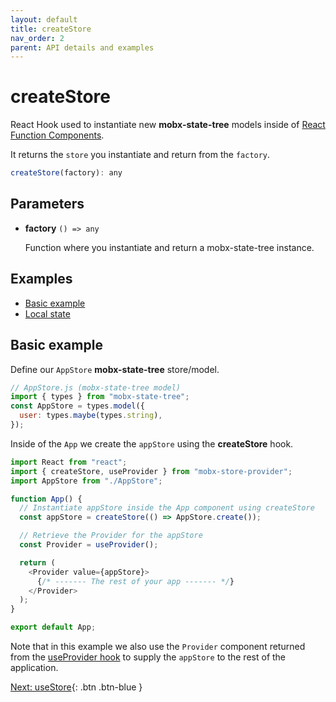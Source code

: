 ```yaml
---
layout: default
title: createStore
nav_order: 2
parent: API details and examples
---
```


# createStore

React Hook used to instantiate new **mobx-state-tree** models inside of [React Function Components](https://www.robinwieruch.de/react-function-component).

It returns the `store` you instantiate and return from the `factory`.

```javascript
createStore(factory): any
```

## Parameters

- **factory** `() => any`

  Function where you instantiate and return a mobx-state-tree instance.

## Examples

- [Basic example](#basic-example)
- [Local state](#local-state)

## Basic example

Define our `AppStore` **mobx-state-tree** store/model.

```javascript
// AppStore.js (mobx-state-tree model)
import { types } from "mobx-state-tree";
const AppStore = types.model({
  user: types.maybe(types.string),
});
```

Inside of the `App` we create the `appStore` using the **createStore** hook.

```javascript
import React from "react";
import { createStore, useProvider } from "mobx-store-provider";
import AppStore from "./AppStore";

function App() {
  // Instantiate appStore inside the App component using createStore
  const appStore = createStore(() => AppStore.create());

  // Retrieve the Provider for the appStore
  const Provider = useProvider();

  return (
    <Provider value={appStore}>
      {/* ------- The rest of your app ------- */}
    </Provider>
  );
}

export default App;
```

Note that in this example we also use the `Provider` component returned from the [useProvider hook](/api/useProvider) to supply the `appStore` to the rest of the application.

[Next: useStore](/api/useStore){: .btn .btn-blue }
